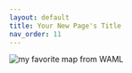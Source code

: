 ```yaml
---
layout: default
title: Your New Page's Title
nav_order: 11
---
```


![my favorite map from WAML](img/fav-map.png)
